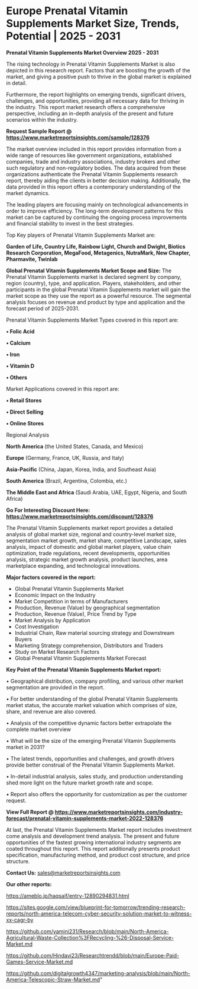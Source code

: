 # Europe Prenatal Vitamin Supplements Market Size, Trends, Potential | 2025 - 2031

<Strong> Prenatal Vitamin Supplements Market Overview 2025 - 2031</strong>

The rising technology in Prenatal Vitamin Supplements Market is also depicted in this research report. Factors that are boosting the growth of the market, and giving a positive push to thrive in the global market is explained in detail.

Furthermore, the report highlights on emerging trends, significant drivers, challenges, and opportunities, providing all necessary data for thriving in the industry. This report market research offers a comprehensive perspective, including an in-depth analysis of the present and future scenarios within the industry.

<strong>Request Sample Report @ <a href=https://www.marketreportsinsights.com/sample/128376>https://www.marketreportsinsights.com/sample/128376</a></strong>

The market overview included in this report provides information from a wide range of resources like government organizations, established companies, trade and industry associations, industry brokers and other such regulatory and non-regulatory bodies. The data acquired from these organizations authenticate the Prenatal Vitamin Supplements research report, thereby aiding the clients in better decision making. Additionally, the data provided in this report offers a contemporary understanding of the market dynamics.

The leading players are focusing mainly on technological advancements in order to improve efficiency. The long-term development patterns for this market can be captured by continuing the ongoing process improvements and financial stability to invest in the best strategies.

Top Key players of Prenatal Vitamin Supplements Market are:

<strong>Garden of Life, Country Life, Rainbow Light, Church and Dwight, Biotics Research Corporation, MegaFood, Metagenics, NutraMark, New Chapter, Pharmavite, Twinlab</strong>

<strong><b>Global Prenatal Vitamin Supplements Market Scope and Size:</b></strong>
The Prenatal Vitamin Supplements market is declared segment by company, region (country), type, and application. Players, stakeholders, and other participants in the global Prenatal Vitamin Supplements market will gain the market scope as they use the report as a powerful resource. The segmental analysis focuses on revenue and product by type and application and the forecast period of 2025-2031.

Prenatal Vitamin Supplements Market Types covered in this report are:

<strong>• Folic Acid

• Calcium

• Iron

• Vitamin D

• Others</strong>

Market Applications covered in this report are:

<strong>• Retail Stores

• Direct Selling

• Online Stores</strong> 

Regional Analysis

<strong>North America</strong> (the United States, Canada, and Mexico)

<strong>Europe</strong> (Germany, France, UK, Russia, and Italy)

<strong>Asia-Pacific</strong> (China, Japan, Korea, India, and Southeast Asia)

<strong>South America</strong> (Brazil, Argentina, Colombia, etc.)

<strong>The Middle East and Africa</strong> (Saudi Arabia, UAE, Egypt, Nigeria, and South Africa)

<strong>Go For Interesting Discount Here: <a href=https://www.marketreportsinsights.com/discount/128376>https://www.marketreportsinsights.com/discount/128376</a></strong>

The Prenatal Vitamin Supplements market report provides a detailed analysis of global market size, regional and country-level market size, segmentation market growth, market share, competitive Landscape, sales analysis, impact of domestic and global market players, value chain optimization, trade regulations, recent developments, opportunities analysis, strategic market growth analysis, product launches, area marketplace expanding, and technological innovations.

<strong><b>Major factors covered in the report:</b></strong>
<ul>
  <li>Global Prenatal Vitamin Supplements Market </li>
  <li>Economic Impact on the Industry</li>
  <li>Market Competition in terms of Manufacturers</li>
  <li>Production, Revenue (Value) by geographical segmentation</li>
  <li>Production, Revenue (Value), Price Trend by Type</li>
  <li>Market Analysis by Application</li>
  <li>Cost Investigation</li>
  <li>Industrial Chain, Raw material sourcing strategy and Downstream Buyers</li>
  <li>Marketing Strategy comprehension, Distributors and Traders</li>
  <li>Study on Market Research Factors</li>
  <li>Global Prenatal Vitamin Supplements Market Forecast</li>
</ul>

<strong><b>Key Point of the Prenatal Vitamin Supplements Market report:</b></strong>

• Geographical distribution, company profiling, and various other market segmentation are provided in the report.

• For better understanding of the global Prenatal Vitamin Supplements market status, the accurate market valuation which comprises of size, share, and revenue are also covered.

• Analysis of the competitive dynamic factors better extrapolate the complete market overview

• What will be the size of the emerging Prenatal Vitamin Supplements market in 2031?

• The latest trends, opportunities and challenges, and growth drivers provide better construal of the Prenatal Vitamin Supplements Market.

• In-detail industrial analysis, sales study, and production understanding shed more light on the future market growth rate and scope.

• Report also offers the opportunity for customization as per the customer request.

<strong><b>View Full Report @ <a href=https://www.marketreportsinsights.com/industry-forecast/prenatal-vitamin-supplements-market-2022-128376>https://www.marketreportsinsights.com/industry-forecast/prenatal-vitamin-supplements-market-2022-128376</a></b></strong>


At last, the Prenatal Vitamin Supplements Market report includes investment come analysis and development trend analysis. The present and future opportunities of the fastest growing international industry segments are coated throughout this report. This report additionally presents product specification, manufacturing method, and product cost structure, and price structure.

<strong>Contact Us:</strong>
sales@marketreportsinsights.com

<strong>Our other reports:</strong>

<a href=https://ameblo.jp/haqsaif/entry-12890294831.html>https://ameblo.jp/haqsaif/entry-12890294831.html</a>

<a href=https://sites.google.com/view/blueprint-for-tomorrow/trending-research-reports/north-america-telecom-cyber-security-solution-market-to-witness-xx-cagr-by>https://sites.google.com/view/blueprint-for-tomorrow/trending-research-reports/north-america-telecom-cyber-security-solution-market-to-witness-xx-cagr-by</a>

<a href=https://github.com/yamini231/Research/blob/main/North-America-Agricultural-Waste-Collection%3FRecycling-%26-Disposal-Service-Market.md>https://github.com/yamini231/Research/blob/main/North-America-Agricultural-Waste-Collection%3FRecycling-%26-Disposal-Service-Market.md</a>

<a href=https://github.com/Hindavi23/Researchtrendd/blob/main/Europe-Paid-Games-Service-Market.md>https://github.com/Hindavi23/Researchtrendd/blob/main/Europe-Paid-Games-Service-Market.md</a>

<a href=https://github.com/digitalgrowth4347/marketing-analysis/blob/main/North-America-Telescopic-Straw-Market.md>https://github.com/digitalgrowth4347/marketing-analysis/blob/main/North-America-Telescopic-Straw-Market.md</a>"
